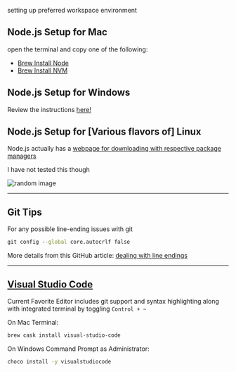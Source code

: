 setting up preferred workspace environment

## Node.js Setup for Mac

open the terminal and copy one of the following:
- [Brew Install Node](./mac-install-node.bash)
- [Brew Install NVM](./mac-install-nvm.bash)

## Node.js Setup for Windows

Review the instructions [here!](./windows-install-chocolatey.md)

## Node.js Setup for [Various flavors of] Linux

Node.js actually has a [webpage for downloading with respective package managers](https://nodejs.org/en/download/package-manager/)

I have not tested this though

![random image](https://placeimg.com/200/200/animals)

---

## Git Tips


For any possible line-ending issues with git
```bat
git config --global core.autocrlf false
```
More details from this GitHub article: [dealing with line endings](https://help.github.com/articles/dealing-with-line-endings/)

---

## [Visual Studio Code](https://code.visualstudio.com/)

Current Favorite Editor includes git support and syntax highlighting along with integrated terminal by toggling `Control + ~`

On Mac Terminal:
```sh
brew cask install visual-studio-code
```

On Windows Command Prompt as Administrator: 
```bat
choco install -y visualstudiocode
```

